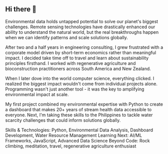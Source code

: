 ## Hi there 👋

Environmental data holds untapped potential to solve our planet's biggest challenges. Remote sensing technologies have drastically enhanced our ability to understand the natural world, but the real breakthroughs happen when we can identify patterns and scale solutions globally.

After two and a half years in engineering consulting, I grew frustrated with a corporate model driven by short-term economics rather than meaningful impact. I decided take time off to travel and learn about sustainability principles firsthand. I worked with regenerative agriculture and bioconstruction practitioners across South America and New Zealand. 

When I later dove into the world computer science, everything clicked. I realized the biggest impact wouldn't come from individual projects alone. Programming wasn't just another tool - it was the key to amplifying environmental impact at scale.

My first project combined my environmental expertise with Python to create a dashboard that makes 20+ years of stream health data accessible to everyone. Next, I'm taking these skills to the Philippines to tackle water scarcity challenges that could inform solutions globally.

Skills & Technologies: Python, Environmental Data Analysis, Dashboard Development, Water Resource Management
Learning Next: AI/ML Frameworks, JavaScript, Advanced Data Science
Beyond Code: Rock climbing, meditation, travel, regenerative agriculture enthusiast




